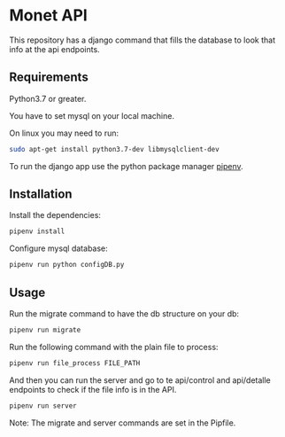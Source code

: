 # Monet API

This repository has a django command that fills the database to look that info at the 
api endpoints.

## Requirements
Python3.7 or greater.

You have to set mysql on your local machine.

On linux you may need to run:

```bash
sudo apt-get install python3.7-dev libmysqlclient-dev
```

To run the django app use the python package manager [pipenv](https://pipenv-es.readthedocs.io/es/latest/).


## Installation

Install the dependencies:

```bash
pipenv install
```

Configure mysql database:
```bash
pipenv run python configDB.py 
```

## Usage

Run the migrate command to have the db structure on your db:

```bash
pipenv run migrate
```

Run the following command with the plain file to process:
```bash
pipenv run file_process FILE_PATH
```

And then you can run the server and go to te api/control  and api/detalle endpoints
to check if the file info is in the API.
```bash
pipenv run server
```


Note: The migrate and server commands are set in the Pipfile.


